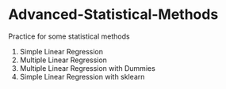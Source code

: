 # Advanced-Statistical-Methods
Practice for some statistical methods
1) Simple Linear Regression
2) Multiple Linear Regression
3) Multiple Linear Regression with Dummies
4) Simple Linear Regression with sklearn
